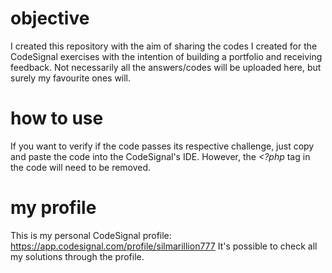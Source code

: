 # objective
I created this repository with the aim of sharing the codes I created for the CodeSignal exercises with the intention of building a portfolio and receiving feedback. Not necessarily all the answers/codes will be uploaded here, but surely my favourite ones will.

# how to use
If you want to verify if the code passes its respective challenge, just copy and paste the code into the CodeSignal's IDE. However, the _<?php_ tag in the code will need to be removed. 

# my profile 
This is my personal CodeSignal profile: https://app.codesignal.com/profile/silmarillion777
It's possible to check all my solutions through the profile.

